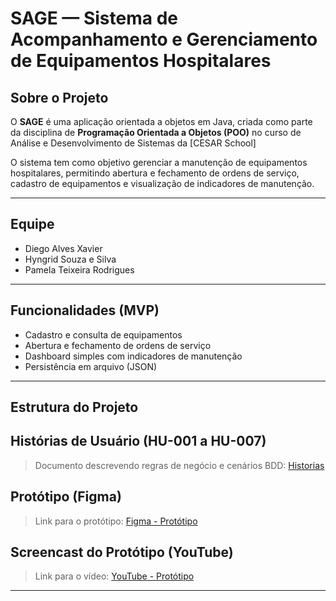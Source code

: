 # SAGE — Sistema de Acompanhamento e Gerenciamento de Equipamentos Hospitalares

## Sobre o Projeto
O **SAGE** é uma aplicação orientada a objetos em Java, criada como parte da disciplina de **Programação Orientada a Objetos (POO)** no curso de Análise e Desenvolvimento de Sistemas da [CESAR School]

O sistema tem como objetivo gerenciar a manutenção de equipamentos hospitalares, permitindo abertura e fechamento de ordens de serviço, cadastro de equipamentos e visualização de indicadores de manutenção.

---

## Equipe
- Diego Alves Xavier  
- Hyngrid Souza e Silva  
- Pamela Teixeira Rodrigues  

---

## Funcionalidades (MVP)
- Cadastro e consulta de equipamentos  
- Abertura e fechamento de ordens de serviço  
- Dashboard simples com indicadores de manutenção  
- Persistência em arquivo (JSON)  

---

## Estrutura do Projeto

## Histórias de Usuário (HU-001 a HU-007)
  > Documento descrevendo regras de negócio e cenários BDD: [Historias](Historias.md)  

## Protótipo (Figma)  
  > Link para o protótipo: [Figma - Protótipo](https://www.figma.com/design/fNpzjR1EqV8dfAkAnqauC4/SAGE?node-id=0-1&p=f)  

## Screencast do Protótipo (YouTube)  
  > Link para o vídeo: [YouTube - Protótipo](https://youtu.be/WLbz_-dBa8k)  

---
